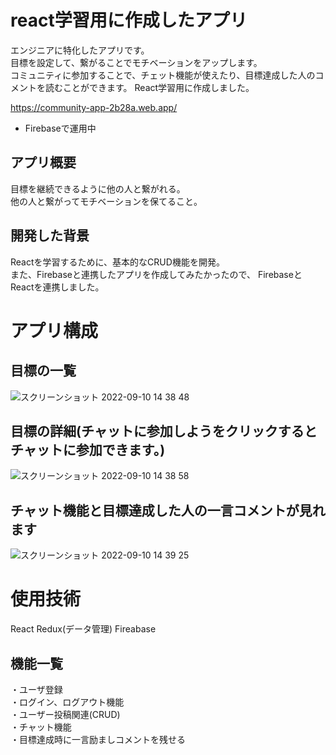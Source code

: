 # react学習用に作成したアプリ
エンジニアに特化したアプリです。<br>
目標を設定して、繋がることでモチベーションをアップします。<br>
コミュニティに参加することで、チェット機能が使えたり、目標達成した人のコメントを読むことができます。
React学習用に作成しました。<br>

https://community-app-2b28a.web.app/
* Firebaseで運用中<br>

## アプリ概要
目標を継続できるように他の人と繋がれる。<br>
他の人と繋がってモチベーションを保てること。<br>

## 開発した背景
Reactを学習するために、基本的なCRUD機能を開発。<br>
また、Firebaseと連携したアプリを作成してみたかったので、
FirebaseとReactを連携しました。

# アプリ構成
## 目標の一覧
![スクリーンショット 2022-09-10 14 38 48](https://user-images.githubusercontent.com/50696651/189470866-b72ab2e2-fe19-48b5-804b-ac4e43573c65.png)

## 目標の詳細(チャットに参加しようをクリックするとチャットに参加できます。)
![スクリーンショット 2022-09-10 14 38 58](https://user-images.githubusercontent.com/50696651/189470915-5f93fa5c-b49d-465f-b2b4-98e23a452f99.png)

## チャット機能と目標達成した人の一言コメントが見れます
![スクリーンショット 2022-09-10 14 39 25](https://user-images.githubusercontent.com/50696651/189470973-7f7213da-7343-4cb8-81f6-34e105abae6b.png)


# 使用技術
React
Redux(データ管理)
Fireabase

## 機能一覧
・ユーザ登録<br>
・ログイン、ログアウト機能<br>
・ユーザー投稿関連(CRUD)<br>
・チャット機能<br>
・目標達成時に一言励ましコメントを残せる<br>
